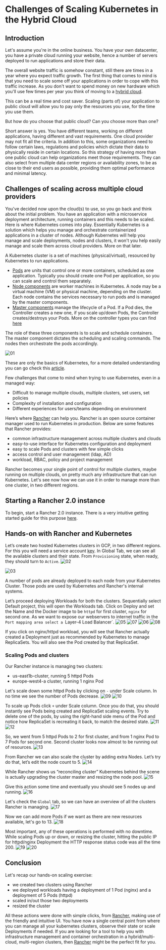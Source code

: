 # **Challenges of Scaling Kubernetes in the Hybrid Cloud**



## Introduction

Let's assume you're in the online business. You have your own datacenter, you have a private cloud running your website, hence a number of servers deployed to run applications and store their data.

The overall website traffic is somehow constant, still there are times in a year where you expect traffic growth. The first thing that comes to mind is that you need to scale some off your applications in order to cope with this traffic increase. As you don't want to spend money on new hardware which you'll use few times per year you think of moving to a [hybrid cloud](https://searchcloudcomputing.techtarget.com/definition/hybrid-cloud).

This can be a real time and cost saver. Scaling (parts of) your application to public cloud will allow you to pay only the resources you use, for the time you use them.

But how do you choose that public cloud? Can you choose more than one?

Short answer is yes. 
You have different teams, working on different applications, having different and vast requirements. One cloud provider may not fit all the criteria. In addition to this, some organizations need to follow certain laws, regulations and policies which dictate their data to physically reside in certain locations. So this strategy of having more than one public cloud can help organizations meet those requirements. They can also select from multiple data center regions or availability zones, to be as close to their end users as possible, providing them optimal performance and minimal latency.

## Challenges of scaling across multiple cloud providers

You've decided now upon the cloud(s) to use, so you go back and think about the initial problem. You have an application with a microservice deployment architecture, running containers and this needs to be scaled. Here is where Kubernetes comes into play. Essentially Kubernetes is a solution which helps you manage and orchestrate containerized applications in a cluster of nodes. Although Kubernetes will help you manage and scale deployments, nodes and clusters, it won't you help easily manage and scale them across cloud providers. More on that later.

A Kubernetes cluster is a set of machines (physical/virtual), resourced by Kubernetes to run applications.
- [Pods](https://kubernetes.io/docs/concepts/workloads/pods/pod/) are units that control one or more containers, scheduled as one application. Typically you should create one Pod per application, so you can scale and control them separately.
- [Node components](https://kubernetes.io/docs/concepts/architecture/nodes/#what-is-a-node) are worker machines in Kubernetes. A node may be a virtual machine (VM) or physical machine, depending on the cluster. Each node contains the services necessary to run pods and is managed by the master components.
- [Master components](https://kubernetes.io/docs/concepts/overview/components/#master-components) manage the lifecycle of a Pod. If a Pod dies, the Controller creates a new one, if you scale up/down Pods, the Controller creates/destroys your Pods. More on the controller types you can find [here](https://kubernetes.io/docs/concepts/workloads/controllers/replicaset/)

The role of these three components is to scale and schedule containers. The master component dictates the scheduling and scaling commands. The nodes then orchestrate the pods accordingly.

![01](images/01-rancher-k8s-architecture.png)

These are only the basics of Kubernetes, for a more detailed understanding you can go check this [article](https://rancher.com/blog/2018/2018-09-07-introduction-to-kubernetes/).


Few challenges that come to mind when trying to use Kubernetes, even in a managed way:
- Difficult to manage multiple clouds, multiple clusters, set users, set policies
- Complexity of installation and configuration
- Different experiences for users/teams depending on environment 

Here’s where [Rancher](https://rancher.com/) can help you. Rancher is an open source container manager used to run Kubernetes in production. Below are some features that Rancher provides:
- common infrastructure management across multiple clusters and clouds
- easy-to-use interface for Kubernetes configuration and deployment 
- easy to scale Pods and clusters with few simple clicks
- access control and user management (ldap, AD)
- workload, RBAC, policy and project management


Rancher becomes your single point of control for multiple clusters, maybe running on multiple clouds, on pretty much any infrastructure that can run Kubernetes.
Let's see now how we can use it in order to manage more than one cluster, in two different regions.

## Starting a Rancher 2.0 instance

To begin, start a Rancher 2.0 instance. There is a very intuitive getting started guide for this purpose [here](https://rancher.com/quick-start/).

## Hands-on with Rancher and Kubernetes
Let’s create two hosted Kubernetes clusters in GCP, in two different regions. For this you will need a service account [key](https://cloud.google.com/iam/docs/creating-managing-service-account-keys).
In Global Tab, we can see all the available clusters and their state. From `Provisioning` state, when ready, they should turn to `Active`.
![02](images/02-rancher-provisioning-clusters.png)

![03](images/03-rancher-clusters-tab.png)

A number of pods are already deployed to each node from your Kubernetes Cluster. Those pods are used by Kubernetes and Rancher's internal systems. 

Let’s proceed deploying Workloads for both the clusters. Sequentially select Default project, this will open the Workloads tab. Click on Deploy and set the Name and the Docker image to be `httpd` for first cluster, `nginx` for second one. As we want to expose our webservers to internet traffic in the `Port mapping area select a `Layer-4 Load Balancer`.
![05](images/05-rancher-workload-httpd.png)
![07](images/07-rancher-pod-httpd.png)
![06](images/06-rancher-workload-nginx.png)
![08](images/08-rancher-pod-nginx.png)

If you click on nginx/httpd workload, you will see that Rancher actually created a Deployment just as recommended by Kubernetes to manage ReplicaSets. You will also see the Pod created by that ReplicaSet.

### Scaling Pods and clusters

Our Rancher instance is managing two clusters:
- us-east1b-cluster, running 5 httpd Pods
- europe-west4-a cluster, running 1 nginx Pod

Let's scale down some httpd Pods by clicking on `-` under Scale column. In no time we see the number of Pods decrease.
![09](images/09-rancher-scale-down.png)
![10](images/10-rancher-scale-down2.png)

To scale up Pods click `+` under Scale column. Once you do that, you should instantly see Pods being created and ReplicaSet scaling events. Try to delete one of the pods, by using the right-hand side menu of the Pod and notice how ReplicaSet is recreating it back, to match the desired state.
![11](images/11-rancher-scale-up.png)
![12](images/12-rancher-scale-up2.png)

So, we went from 5 httpd Pods to 2 for first cluster, and from 1 nginx Pod to 7 Pods for second one. Second cluster looks now almost to be running out of resources.
![13](images/13-rancher-cluster-after-scale.png)

From Rancher we can also scale the cluster by adding extra Nodes. Let’s try do that, let’s edit the node count to 5.
![14](images/14-rancher-scale-cluster.png)

While Rancher shows us “reconciling cluster” Kubernetes behind the scene is actually upgrading the cluster master and resizing the node pool.
![15](images/15-rancher-cluster-updating.png)

Give this action some time and eventually you should see 5 nodes up and running.
![16](images/16-rancher-cluster-after-scale.png)

Let's check the `Global` tab, so we can have an overview of all the clusters Rancher is managing.
![17](images/17-rancher-clusters-tab2.png)
 
Now we can add more Pods if we want as there are new resources available, let's go to 13.
![18](images/18-rancher-scale-up3.png)

Most important, any of these operations is performed with no downtime. While scaling Pods up or down, or resizing the cluster, hitting the public IP for httpd/nginx Deployment the HTTP response status code was all the time 200.
![19](images/19-rancher-httpd-statuscode.png)
![20](images/20-rancher-nginx-statuscode.png)

## Conclusion

Let's recap our hands-on scaling exercise:
- we created two clusters using Rancher
- we deployed workloads having a deployment of 1 Pod (nginx) and a deployment of 5 Pods (httpd)
- scaled in/out those two deployments
- resized the cluster


All these actions were done with simple clicks, from [Rancher](https://rancher.com/), making use of the friendly and intuitive UI. You have now a single central point from where you can manage all your kubernetes clusters, observe their state or scale Deployments if needed. If you are looking for a tool to help you with infrastructure management and container orchestration in a hybrid/multi-cloud, multi-region clusters, then [Rancher](https://rancher.com/) might be the perfect fit for you.
